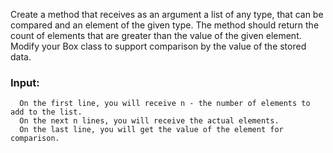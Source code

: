 Create a method that receives as an argument a list of any type, that can be compared and an element of the given type. The method should return the count of elements that are greater than the value of the given element. Modify your Box class to support comparison by the value of the stored data.

### Input:


      On the first line, you will receive n - the number of elements to add to the list.
      On the next n lines, you will receive the actual elements.
      On the last line, you will get the value of the element for comparison.

